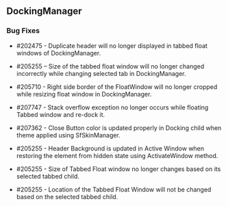 ## DockingManager
  
### Bug Fixes

* \#202475 - Duplicate header will no longer displayed in tabbed float windows of DockingManager. 

* \#205255 – Size of the tabbed float window will no longer changed incorrectly while changing selected tab in DockingManager.

* \#205710 - Right side border of the FloatWindow will no longer cropped while resizing float window in DockingManager.

* \#207747 - Stack overflow exception no longer occurs while floating Tabbed window and re-dock it. 

* \#207362 - Close Button color is updated properly in Docking child when theme applied using SfSkinManager.

* \#205255 - Header Background is updated in Active Window when restoring the element from hidden state using ActivateWindow method.

* \#205255 - Size of Tabbed Float window no longer changes based on its selected tabbed child. 

* \#205255 - Location of the Tabbed Float Window will not be changed based on the selected tabbed child. 